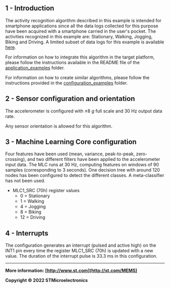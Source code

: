 ## 1 - Introduction

The activity recognition algorithm described in this example is intended for smartphone applications since all the data logs collected for this purpose have been acquired with a smartphone carried in the user's pocket.
The activities recognized in this example are: Stationary, Walking, Jogging, Biking and Driving.
A limited subset of data logs for this example is available [here](./datalogs/).

For information on how to integrate this algorithm in the target platform, please follow the instructions available in the README file of the [application_examples]( https://github.com/STMicroelectronics/STMems_Machine_Learning_Core/tree/master/application_examples ) folder.

For information on how to create similar algorithms, please follow the instructions provided in the [configuration_examples]( https://github.com/STMicroelectronics/STMems_Machine_Learning_Core/tree/master/configuration_examples ) folder.


## 2 - Sensor configuration and orientation

The accelerometer is configured with ±8 *g* full scale and 30 Hz output data rate.

Any sensor orientation is allowed for this algorithm.


## 3 - Machine Learning Core configuration

Four features have been used (mean, variance, peak-to-peak, zero-crossing), and two different filters have been applied to the accelerometer input data.
The MLC runs at 30 Hz, computing features on windows of 90 samples (corresponding to 3 seconds).
One decision tree with around 120 nodes has been configured to detect the different classes.
A meta-classifier has not been used.

- MLC1_SRC (70h) register values
  - 0 = Stationary
  - 1 = Walking
  - 4 = Jogging
  - 8 = Biking
  - 12 = Driving


## 4 - Interrupts

The configuration generates an interrupt (pulsed and active high) on the INT1 pin every time the register MLC1_SRC (70h) is updated with a new value. The duration of the interrupt pulse is 33.3 ms in this configuration.

------

**More information: [http://www.st.com](http://st.com/MEMS)**

**Copyright © 2022 STMicroelectronics**

